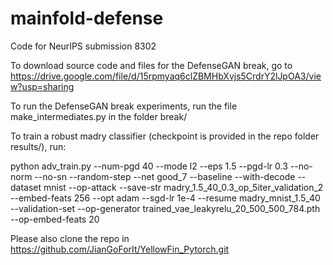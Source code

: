 # mainfold-defense
Code for NeurIPS submission 8302

To download source code and files for the DefenseGAN break, go to 
https://drive.google.com/file/d/15rpmyaq6clZBMHbXvjs5CrdrY2lJpOA3/view?usp=sharing

To run the DefenseGAN break experiments, run the file make_intermediates.py in the folder break/


To train a robust madry classifier (checkpoint is provided in the repo folder results/), run:

python adv_train.py --num-pgd 40 --mode l2 --eps 1.5 --pgd-lr 0.3 --no-norm --no-sn --random-step --net good_7 --baseline --with-decode --dataset mnist --op-attack --save-str madry_1.5_40_0.3_op_5iter_validation_2 --embed-feats 256 --opt adam --sgd-lr 1e-4 --resume madry_mnist_1.5_40 --validation-set --op-generator trained_vae_leakyrelu_20_500_500_784.pth --op-embed-feats 20 

Please also clone the repo in
https://github.com/JianGoForIt/YellowFin_Pytorch.git
